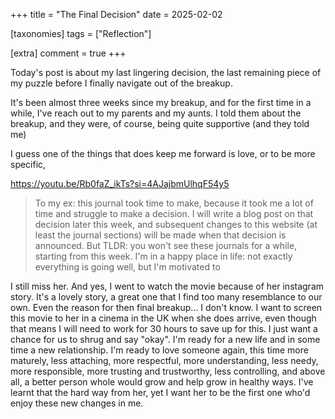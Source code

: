 +++
title = "The Final Decision"
date = 2025-02-02

[taxonomies]
tags = ["Reflection"]

[extra]
comment = true
+++

Today's post is about my last lingering decision, the last remaining piece
of my puzzle before I finally navigate out of the breakup.


It's been almost three weeks since my breakup, and for the first time in a while,
I've reach out to my parents and my aunts. I told them about the breakup, and
they were, of course, being quite supportive (and they told me)


I guess one of the things that does keep me forward is love, or to be more
specific, 

https://youtu.be/Rb0faZ_ikTs?si=4AJajbmUlhqF54y5

> To my ex: this journal took time to make, because it took me a lot of time
> and struggle to make a decision. I will write a blog post on that decision
> later this week, and subsequent changes to this website (at least the journal
> sections) will be made when that decision is announced. But TLDR: you won't
> see these journals for a while, starting from this week. I'm in a happy place
> in life: not exactly everything is going well, but I'm motivated to 

I still miss her. And yes, I went to watch the movie because of her instagram
story. It's a lovely story, a great one that I find too many resemblance to our
own. Even the reason for then final breakup... I don't know. I want to screen
this movie to her in a cinema in the UK when she does arrive, even though that
means I will need to work for 30 hours to save up for this. I just want a
chance for us to shrug and say "okay". I'm ready for a new life and in some
time a new relationship. I'm ready to love someone again, this time more
maturely, less attaching, more respectful, more understanding, less needy, more
responsible, more trusting and trustworthy, less controlling, and above all, a
better person whole would grow and help grow in healthy ways. I've learnt that
the hard way from her, yet I want her to be the first one who'd enjoy these new
changes in me.

